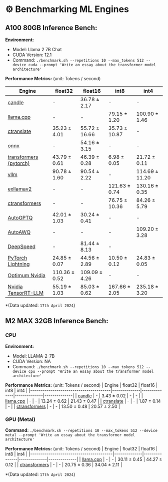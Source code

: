 # ⚙️ Benchmarking ML Engines

## A100 80GB Inference Bench:

**Environment:**
- Model: Llama 2 7B Chat
- CUDA Version: 12.1
- Command: `./benchmark.sh --repetitions 10 --max_tokens 512 --device cuda --prompt 'Write an essay about the transformer model architecture'`

**Performance Metrics:** (unit: Tokens / second)

| Engine                                      | float32      | float16        | int8          | int4          |
|---------------------------------------------|--------------|----------------|---------------|---------------|
| [candle](/bench_candle/)                    |      -       | 36.78 ± 2.17   |      -        |      -        |
| [llama.cpp](/bench_llamacpp/)               |      -       |      -         | 79.15 ± 1.20  | 100.90 ± 1.46 |
| [ctranslate](/bench_ctranslate/)            | 35.23 ± 4.01 | 55.72 ± 16.66  | 35.73 ± 10.87 |      -        |
| [onnx](/bench_onnxruntime/)                 |      -       | 54.16 ± 3.15   |      -        |      -        |
| [transformers (pytorch)](/bench_pytorch/)   | 43.79 ± 0.61 | 46.39 ± 0.28   | 6.98 ± 0.05   | 21.72 ± 0.11  |
| [vllm](/bench_vllm/)                        | 90.78 ± 1.60 | 90.54 ± 2.22   |      -        | 114.69 ± 11.20|
| [exllamav2](/bench_exllamav2/)              |      -       |      -         | 121.63 ± 0.74 | 130.16 ± 0.35 |
| [ctransformers](/bench_ctransformers/)      |      -       |      -         | 76.75 ± 10.36 | 84.26 ± 5.79  |
| [AutoGPTQ](/bench_autogptq/)                | 42.01 ± 1.03 | 30.24 ± 0.41   |      -        |      -        |
| [AutoAWQ](/bench_autoawq/)                  |      -       |      -         |      -        | 109.20 ± 3.28 |
| [DeepSpeed](/bench_deepspeed/)              |      -       | 81.44 ± 8.13   |      -        |               |
| [PyTorch Lightning](/bench_lightning/)      | 24.85 ± 0.07 | 44.56 ± 2.89   | 10.50 ± 0.12  | 24.83 ± 0.05  |
| [Optimum Nvidia](/bench_optimum_nvidia/)    | 110.36 ± 0.52| 109.09 ± 4.26  |      -        |      -        |
| [Nvidia TensorRT-LLM](/bench_tensorrtllm/)  | 55.19 ± 1.03 | 85.03 ± 0.62   | 167.66 ± 2.05 | 235.18 ± 3.20 |


*(Data updated: `17th April 2024`)


## M2 MAX 32GB Inference Bench:

### CPU

**Environment:**
- Model: LLAMA-2-7B
- CUDA Version: NA
- Command: `./benchmark.sh --repetitions 10 --max_tokens 512 --device cpu --prompt 'Write an essay about the transformer model architecture'`

**Performance Metrics:** (unit: Tokens / second)
| Engine                                 | float32      | float16      | int8         | int4         |
|----------------------------------------|--------------|--------------|--------------|--------------|
| [candle](/bench_candle/)               |      -       | 3.43 ± 0.02  |      -       |      -       |
| [llama.cpp](/bench_llamacpp/)          |      -       |      -       | 13.24 ± 0.62 | 21.43 ± 0.47 |
| [ctranslate](/bench_ctranslate/)       |      -       |      -       | 1.87 ± 0.14  |      -       |
| [ctransformers](/bench_ctransformers/) |      -       |      -       | 13.50 ± 0.48 | 20.57 ± 2.50 |


### GPU (Metal)

**Command:** `./benchmark.sh --repetitions 10 --max_tokens 512 --device metal --prompt 'Write an essay about the transformer model architecture'`

**Performance Metrics:** (unit: Tokens / second)
| Engine                                  | float32      | float16       | int8         | int4         |
|-----------------------------------------|--------------|---------------|--------------|--------------|
| [llama.cpp](/bench_llamacpp/)           |      -       |      -        | 30.11 ± 0.45 | 44.27 ± 0.12 |
| [ctransformers](/bench_ctransformers/)  |      -       |      -        | 20.75 ± 0.36 | 34.04 ± 2.11 |

*(Data updated: `17th April 2024`)

